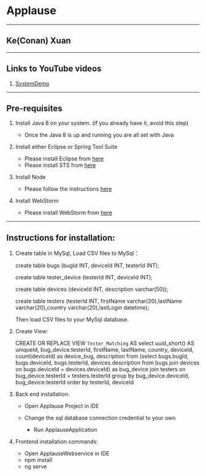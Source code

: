 # Applause
---
## Ke(Conan) Xuan

---
## Links to YouTube videos
1. [SystemDemo](https://www.youtube.com/edit?o=U&video_id=KsDt0EgWY0k)

---
## Pre-requisites
1. Install Java 8 on your system. (if you already have it, avoid this step)
	- Once the Java 8 is up and running you are all set with Java
	
2. Install either Eclipse or Spring Tool Suite
	- Please install Eclipse from [here](https://wiki.eclipse.org/Eclipse/Installation#Eclipse_4.7_.28Oxygen.29)
	- Please install STS from [here](https://spring.io/tools/sts/all)

3. Install Node
	- Please follow the instructions [here](https://docs.npmjs.com/getting-started/installing-node)

4. Install WebStorm 
	- Please install WebStorm from [here](https://www.jetbrains.com/webstorm/download)

---
## Instructions for installation:
1. Create table in MySql, Load CSV files to MySql：

   create table bugs (bugId INT, deviceId INT, testerId INT);

   create table tester_device (testerId INT, deviceId INT);

   create table devices (deviceId INT, description varchar(50));

   create table testers (testerId INT, firstName varchar(20),lastName varchar(20),country varchar(20),lastLogin datetime);

   Then load CSV files to your MySql database.

2. Create View:

   CREATE OR REPLACE VIEW `Tester_Matching` AS 
select uuid_short() AS uniqueId, bug_device.testerId, firstName, lastName, country,  deviceId, count(deviceId) as device_bug, description
from (select bugs.bugId, bugs.deviceId, bugs.testerId, devices.description  from bugs join devices on bugs.deviceId = devices.deviceId) as bug_device 
join testers on bug_device.testerId = testers.testerId group by bug_device.deviceId, bug_device.testerId order by testerId, deviceId


3. Back end installation: 
	 - Open Applause Project in IDE

	 - Change the sql database connection credential to your own

         - Run ApplauseApplication


4. Frontend installation commands:
	 - Open ApplauseWebservice in IDE
	 - npm install
	 - ng serve